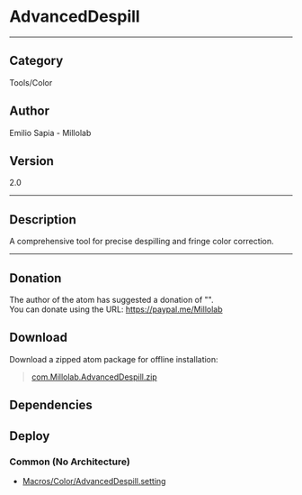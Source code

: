 # AdvancedDespill
___

## Category
Tools/Color

## Author
Emilio Sapia - Millolab

## Version
2.0

___

## Description
<p>A comprehensive tool for precise despilling and fringe color correction.</p>



___

## Donation
The author of the atom has suggested a donation of "".  
You can donate using the URL: <a href="https://paypal.me/Millolab">https://paypal.me/Millolab</a>
## Download

Download a zipped atom package for offline installation:
> [com.Millolab.AdvancedDespill.zip](https://gitlab.com/WeSuckLess/Reactor/-/archive/master/Reactor-master.zip?path=Atoms/com.Millolab.AdvancedDespill)  

## Dependencies

## Deploy

### Common (No Architecture)

<ul>
<li><a href="https://gitlab.com/WeSuckLess/Reactor/-/blob/master/Atoms/com.Millolab.AdvancedDespill/Macros/Color/AdvancedDespill.setting?ref_type=heads">Macros/Color/AdvancedDespill.setting</a></li>
</ul>
